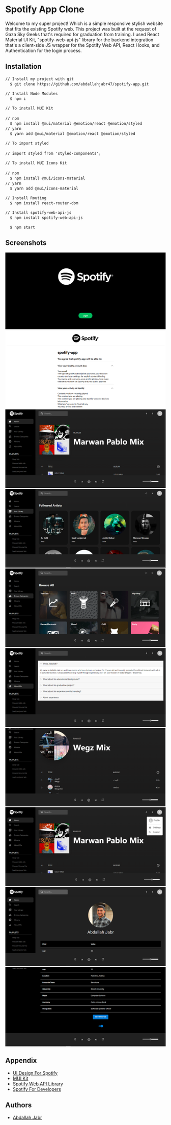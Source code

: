 # Spotify App Clone

Welcome to my super project! Which is a simple responsive stylish website that fits the existing Spotify web. This project was built at the request of Gaza Sky Geeks that's required for graduation from training. I used React Material UI Kit, "spotify-web-api-js" library for the backend integration that's a client-side JS wrapper for the Spotify Web API, React Hooks, and Authentication for the login process.

## Installation


```git
// Install my project with git
  $ git clone https://github.com/abdallahjabr47/spotify-app.git
```

```git
// Install Node Modules
  $ npm i
```

```git
// To install MUI Kit

// npm
  $ npm install @mui/material @emotion/react @emotion/styled
// yarn
  $ yarn add @mui/material @emotion/react @emotion/styled
```

```git
// To import styled

// import styled from 'styled-components';
```

```git
// To install MUI Icons Kit

// npm
  $ npm install @mui/icons-material
// yarn
  $ yarn add @mui/icons-material
```

```git
// Install Routing
  $ npm install react-router-dom
```

```git
// Install spotify-web-api-js
  $ npm install spotify-web-api-js
```

```git
  $ npm start
```

## Screenshots

![App Screenshot](./src/Assets/Screenshots/1.PNG)
![App Screenshot](./src/Assets/Screenshots/2.PNG)
![App Screenshot](./src/Assets/Screenshots/3.PNG)
![App Screenshot](./src/Assets/Screenshots/5.PNG)
![App Screenshot](./src/Assets/Screenshots/6.PNG)
![App Screenshot](./src/Assets/Screenshots/8.PNG)
![App Screenshot](./src/Assets/Screenshots/9.PNG)
![App Screenshot](./src/Assets/Screenshots/10.PNG)
![App Screenshot](./src/Assets/Screenshots/11.PNG)
![App Screenshot](./src/Assets/Screenshots/12.PNG)

## Appendix

- [UI Design For Spotify](https://open.spotify.com/)
- [MUI Kit](https://mui.com/)
- [Spotify Web API Library](https://jmperezperez.com/spotify-web-api-js/)
- [Spotify For Developers](https://developer.spotify.com/)

## Authors

- [Abdallah Jabr](https://github.com/abdallahjabr47)
